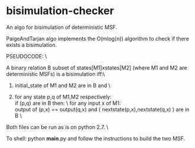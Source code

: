 # bisimulation-checker
An algo for bisimulation of deterministic MSF.

PaigeAndTarjan algo implements the O(mlog(n)) algorithm to check if there exists a bisimulation.

PSEUDOCODE: \

A binary relation B subset of states[M1]xstates[M2] (where M1 and M2 are deterministic MSFs) is a bisimulation iff:\

1. initial_state of M1 and M2 are in B and \

2. for any state p,q of M1,M2 respectively: \
         if (p,q) are in B then: \ 
              for any input x of M1: \
                    output of (p,x) == output(q,x) and ( nextstate(p,x),nextstate(q,x) ) are in B \

Both files can be run as is on python 2.7. \

To shell: python __main__.py and follow the instructions to build the two MSF.
